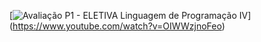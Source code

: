 [![Avaliação P1 - ELETIVA Linguagem de Programação IV](https://img.youtube.com/vi/OIWWzjnoFeo/0.jpg)]
(https://www.youtube.com/watch?v=OIWWzjnoFeo)
